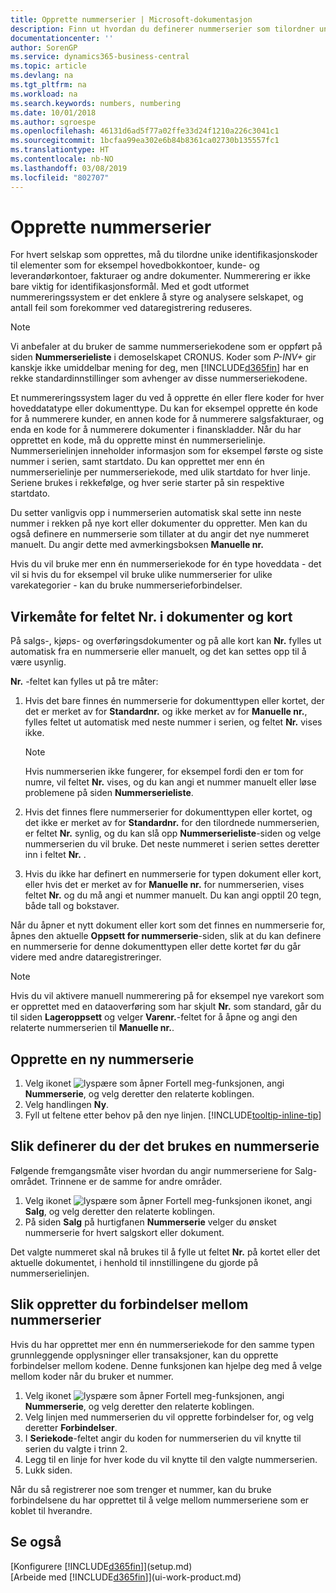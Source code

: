 ```yaml
---
title: Opprette nummerserier | Microsoft-dokumentasjon
description: Finn ut hvordan du definerer nummerserier som tilordner unike ID-koder til konti og dokumenter i Business Central.
documentationcenter: ''
author: SorenGP
ms.service: dynamics365-business-central
ms.topic: article
ms.devlang: na
ms.tgt_pltfrm: na
ms.workload: na
ms.search.keywords: numbers, numbering
ms.date: 10/01/2018
ms.author: sgroespe
ms.openlocfilehash: 46131d6ad5f77a02ffe33d24f1210a226c3041c1
ms.sourcegitcommit: 1bcfaa99ea302e6b84b8361ca02730b135557fc1
ms.translationtype: HT
ms.contentlocale: nb-NO
ms.lasthandoff: 03/08/2019
ms.locfileid: "802707"
---
```

# <a name="create-number-series"></a>Opprette nummerserier
For hvert selskap som opprettes, må du tilordne unike identifikasjonskoder til elementer som for eksempel hovedbokkontoer, kunde- og leverandørkontoer, fakturaer og andre dokumenter. Nummerering er ikke bare viktig for identifikasjonsformål. Med et godt utformet nummereringssystem er det enklere å styre og analysere selskapet, og antall feil som forekommer ved dataregistrering reduseres.

> [!NOTE]  
>   Vi anbefaler at du bruker de samme nummerseriekodene som er oppført på siden **Nummerserieliste** i demoselskapet CRONUS. Koder som *P-INV+* gir kanskje ikke umiddelbar mening for deg, men [!INCLUDE[d365fin](includes/d365fin_md.md)] har en rekke standardinnstillinger som avhenger av disse nummerseriekodene.

Et nummereringssystem lager du ved å opprette én eller flere koder for hver hoveddatatype eller dokumenttype. Du kan for eksempel opprette én kode for å nummerere kunder, en annen kode for å nummerere salgsfakturaer, og enda en kode for å nummerere dokumenter i finanskladder. Når du har opprettet en kode, må du opprette minst én nummerserielinje. Nummerserielinjen inneholder informasjon som for eksempel første og siste nummer i serien, samt startdato. Du kan opprettet mer enn én nummerserielinje per nummerseriekode, med ulik startdato for hver linje. Seriene brukes i rekkefølge, og hver serie starter på sin respektive startdato.

Du setter vanligvis opp i nummerserien automatisk skal sette inn neste nummer i rekken på nye kort eller dokumenter du oppretter. Men kan du også definere en nummerserie som tillater at du angir det nye nummeret manuelt. Du angir dette med avmerkingsboksen **Manuelle nr.**

Hvis du vil bruke mer enn én nummerseriekode for én type hoveddata - det vil si hvis du for eksempel vil bruke ulike nummerserier for ulike varekategorier - kan du bruke nummerserieforbindelser.

## <a name="behavior-of-the-no-field-on-documents-and-cards"></a>Virkemåte for feltet Nr. i dokumenter og kort
På salgs-, kjøps- og overføringsdokumenter og på alle kort kan **Nr.** fylles ut automatisk fra en nummerserie eller manuelt, og det kan settes opp til å være usynlig.

**Nr.** -feltet kan fylles ut på tre måter:

1. Hvis det bare finnes én nummerserie for dokumenttypen eller kortet, der det er merket av for **Standardnr.** og ikke merket av for **Manuelle nr.**, fylles feltet ut automatisk med neste nummer i serien, og feltet **Nr.** vises ikke.

    > [!NOTE]  
    > Hvis nummerserien ikke fungerer, for eksempel fordi den er tom for numre, vil feltet **Nr.** vises, og du kan angi et nummer manuelt eller løse problemene på siden **Nummerserieliste**.

2. Hvis det finnes flere nummerserier for dokumenttypen eller kortet, og det ikke er merket av for **Standardnr.** for den tilordnede nummerserien, er feltet **Nr.** synlig, og du kan slå opp **Nummerserieliste**-siden og velge nummerserien du vil bruke. Det neste nummeret i serien settes deretter inn i feltet **Nr.** .

3. Hvis du ikke har definert en nummerserie for typen dokument eller kort, eller hvis det er merket av for **Manuelle nr.** for nummerserien, vises feltet **Nr.** og du må angi et nummer manuelt. Du kan angi opptil 20 tegn, både tall og bokstaver.

Når du åpner et nytt dokument eller kort som det finnes en nummerserie for, åpnes den aktuelle **Oppsett for nummerserie**-siden, slik at du kan definere en nummerserie for denne dokumenttypen eller dette kortet før du går videre med andre dataregistreringer.

> [!NOTE]  
> Hvis du vil aktivere manuell nummerering på for eksempel nye varekort som er opprettet med en dataoverføring som har skjult **Nr.** som standard, går du til siden **Lageroppsett** og velger **Varenr.**-feltet for å åpne og angi den relaterte nummerserien til **Manuelle nr.**.

## <a name="to-create-a-new-number-series"></a>Opprette en ny nummerserie
1. Velg ikonet ![lyspære som åpner Fortell meg-funksjonen](media/ui-search/search_small.png "Fortell hva du vil gjøre"), angi **Nummerserie**, og velg deretter den relaterte koblingen.
2. Velg handlingen **Ny**.
3. Fyll ut feltene etter behov på den nye linjen. [!INCLUDE[tooltip-inline-tip](includes/tooltip-inline-tip_md.md)]

## <a name="to-set-up-where-a-number-series-is-used"></a>Slik definerer du der det brukes en nummerserie
Følgende fremgangsmåte viser hvordan du angir nummerseriene for Salg-området. Trinnene er de samme for andre områder.
1. Velg ikonet ![lyspære som åpner Fortell meg-funksjonen](media/ui-search/search_small.png "Fortell hva du vil gjøre") ikonet, angi **Salg**, og velg deretter den relaterte koblingen.
2. På siden **Salg** på hurtigfanen **Nummerserie** velger du ønsket nummerserie for hvert salgskort eller dokument.

Det valgte nummeret skal nå brukes til å fylle ut feltet **Nr.** på kortet eller det aktuelle dokumentet, i henhold til innstillingene du gjorde på nummerserielinjen.

## <a name="to-create-relationships-between-number-series"></a>Slik oppretter du forbindelser mellom nummerserier
Hvis du har opprettet mer enn én nummerseriekode for den samme typen grunnleggende opplysninger eller transaksjoner, kan du opprette forbindelser mellom kodene. Denne funksjonen kan hjelpe deg med å velge mellom koder når du bruker et nummer.

1. Velg ikonet ![lyspære som åpner Fortell meg-funksjonen](media/ui-search/search_small.png "Fortell hva du vil gjøre"), angi **Nummerserie**, og velg deretter den relaterte koblingen.
2. Velg linjen med nummerserien du vil opprette forbindelser for, og velg deretter **Forbindelser**.
3. I **Seriekode**-feltet angir du koden for nummerserien du vil knytte til serien du valgte i trinn 2.
4. Legg til en linje for hver kode du vil knytte til den valgte nummerserien.
5. Lukk siden.

Når du så registrerer noe som trenger et nummer, kan du bruke forbindelsene du har opprettet til å velge mellom nummerseriene som er koblet til hverandre.

## <a name="see-also"></a>Se også
[Konfigurere [!INCLUDE[d365fin](includes/d365fin_md.md)]](setup.md)  
[Arbeide med [!INCLUDE[d365fin](includes/d365fin_md.md)]](ui-work-product.md)  
